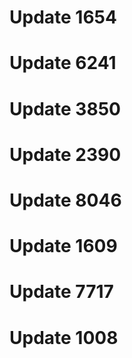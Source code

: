 # Update 1654
# Update 6241
# Update 3850
# Update 2390
# Update 8046
# Update 1609
# Update 7717
# Update 1008
